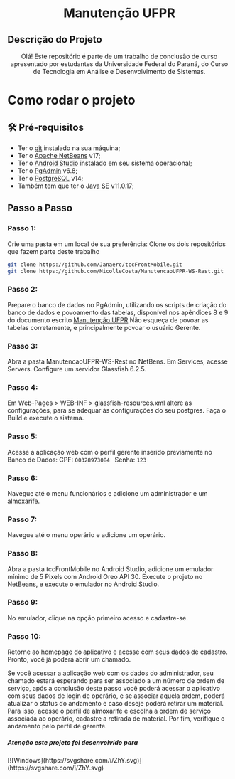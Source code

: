<h1 align="center">Manutenção UFPR</h1>


## Descrição do Projeto
<p align="center">Olá! Este repositório é parte de um trabalho de conclusão de curso apresentado por estudantes da Universidade Federal do Paraná, do Curso de Tecnologia em Análise e Desenvolvimento de Sistemas.</p>


# Como rodar o projeto

## 🛠 Pré-requisitos

- Ter o [git](https://git-scm.com/book/en/v2/Getting-Started-Installing-Git) instalado na sua máquina;
- Ter o [Apache NetBeans](https://netbeans.apache.org/download/archive/index.html) v17;
- Ter o [Android Studio](https://developer.android.com/studio) instalado em seu sistema operacional;
- Ter o [PgAdmin](https://www.pgadmin.org/download/)  v6.8; 
- Ter o [PostgreSQL](https://www.postgresql.org/download/)  v14;
- Também tem que ter o [Java SE](https://www.java.com/pt-BR/download/ie_manual.jsp?locale=pt_BR) v11.0.17;



## Passo a Passo

### Passo 1:

Crie uma pasta em um local de sua preferência: 
Clone os dois repositórios que fazem parte deste trabalho

```bash
git clone https://github.com/Janaerc/tccFrontMobile.git
git clone https://github.com/NicolleCosta/ManutencaoUFPR-WS-Rest.git
```

### Passo 2:
Prepare o banco de dados no PgAdmin, utilizando os scripts de criação do banco de dados e povoamento das tabelas, disponível nos apêndices 8 e 9 do documento escrito [Manutenção UFPR](https://github.com/Janaerc/tccFrontMobile/blob/master/TCC%20-%20Manuten%C3%A7%C3%A3o%20UFPR.pdf) 
Não esqueça de povoar as tabelas corretamente, e principalmente povoar o usuário Gerente.

### Passo 3:
Abra a pasta ManutencaoUFPR-WS-Rest no NetBens.
Em Services, acesse Servers.
Configure um servidor Glassfish 6.2.5.


### Passo 4:
Em Web-Pages > WEB-INF > glassfish-resources.xml altere as configurações, para se adequar às configurações do seu postgres.
Faça o Build e execute o sistema.

### Passo 5:
Acesse a aplicação web com o perfil gerente inserido previamente no Banco de Dados:
 	CPF:  ```00328973084 ```
	Senha:  ```123 ```

### Passo 6:
Navegue até o menu funcionários e adicione um administrador e um almoxarife.

### Passo 7:
Navegue até o menu operário e adicione um operário.

### Passo 8:
Abra a pasta tccFrontMobile no Android Studio, adicione um emulador mínimo de 5 Pixels com Android Oreo API 30. Execute o projeto no NetBeans, e execute o emulador no Android Studio.

### Passo 9:
No emulador, clique na opção primeiro acesso e cadastre-se.

### Passo 10:
Retorne ao homepage do aplicativo e acesse com seus dados de cadastro.
Pronto, você já poderá abrir um chamado.

Se você acessar a aplicação web com os dados do administrador, seu chamado estará esperando para ser associado a um número de ordem de serviço, após a conclusão deste passo você poderá acessar o aplicativo com seus dados de login de operário, e se associar aquela ordem, poderá atualizar o status do andamento e caso deseje poderá retirar um material. Para isso, acesse o perfil de almoxarife e escolha a ordem de serviço associada ao operário, cadastre a retirada de material. Por fim, verifique o andamento pelo perfil de gerente.



<h5> Atenção este projeto foi desenvolvido para </h5> [![Windows](https://svgshare.com/i/ZhY.svg)](https://svgshare.com/i/ZhY.svg)
